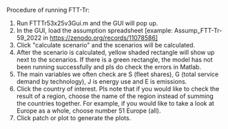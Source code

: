 Procedure of running FTT-Tr:
1. Run FTTTr53x25v3Gui.m and the GUI will pop up.
2. In the GUI, load the assumption spreadsheet [example: Assump_FTT-Tr-59_2022 in https://zenodo.org/records/11078586]
3. Click "calculate scenario" and the scenarios will be calculated.
4. After the scenario is calculated, yellow shaded rectangle will show up next to the scenarios. If there is a green rectangle, the model has not been running successfully and pls do check the errors in Matlab.
5. The main variables we often check are S (fleet shares), G (total service demand by technology), J is energy use and E is emissions.
6. Click the country of interest. Pls note that if you would like to check the result of a region, choose the name of the region instead of summing the countries together. For example, if you would like to take a look at Europe as a whole, choose number 51 Europe (all).
7. Click patch or plot to generate the plots.

